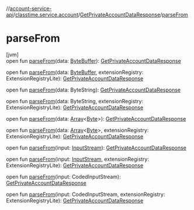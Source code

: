 //[account-service-api](../../../index.md)/[classtime.service.account](../index.md)/[GetPrivateAccountDataResponse](index.md)/[parseFrom](parse-from.md)

# parseFrom

[jvm]\
open fun [parseFrom](parse-from.md)(data: [ByteBuffer](https://docs.oracle.com/javase/8/docs/api/java/nio/ByteBuffer.html)): [GetPrivateAccountDataResponse](index.md)

open fun [parseFrom](parse-from.md)(data: [ByteBuffer](https://docs.oracle.com/javase/8/docs/api/java/nio/ByteBuffer.html), extensionRegistry: ExtensionRegistryLite): [GetPrivateAccountDataResponse](index.md)

open fun [parseFrom](parse-from.md)(data: ByteString): [GetPrivateAccountDataResponse](index.md)

open fun [parseFrom](parse-from.md)(data: ByteString, extensionRegistry: ExtensionRegistryLite): [GetPrivateAccountDataResponse](index.md)

open fun [parseFrom](parse-from.md)(data: [Array](https://kotlinlang.org/api/latest/jvm/stdlib/kotlin/-array/index.html)&lt;[Byte](https://kotlinlang.org/api/latest/jvm/stdlib/kotlin/-byte/index.html)&gt;): [GetPrivateAccountDataResponse](index.md)

open fun [parseFrom](parse-from.md)(data: [Array](https://kotlinlang.org/api/latest/jvm/stdlib/kotlin/-array/index.html)&lt;[Byte](https://kotlinlang.org/api/latest/jvm/stdlib/kotlin/-byte/index.html)&gt;, extensionRegistry: ExtensionRegistryLite): [GetPrivateAccountDataResponse](index.md)

open fun [parseFrom](parse-from.md)(input: [InputStream](https://docs.oracle.com/javase/8/docs/api/java/io/InputStream.html)): [GetPrivateAccountDataResponse](index.md)

open fun [parseFrom](parse-from.md)(input: [InputStream](https://docs.oracle.com/javase/8/docs/api/java/io/InputStream.html), extensionRegistry: ExtensionRegistryLite): [GetPrivateAccountDataResponse](index.md)

open fun [parseFrom](parse-from.md)(input: CodedInputStream): [GetPrivateAccountDataResponse](index.md)

open fun [parseFrom](parse-from.md)(input: CodedInputStream, extensionRegistry: ExtensionRegistryLite): [GetPrivateAccountDataResponse](index.md)
